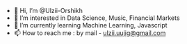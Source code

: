 - 👋 Hi, I’m @Ulzii-Orshikh
- 👀 I’m interested in Data Science, Music, Financial Markets
- 🌱 I’m currently learning Machine Learning, Javascript
- 📫 How to reach me : by mail - ulzii.uujig@gmail.com

<!---
Ulzii-Orshikh/Ulzii-Orshikh is a ✨ special ✨ repository because its `README.md` (this file) appears on your GitHub profile.
You can click the Preview link to take a look at your changes.
--->
